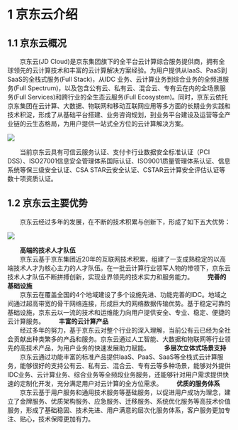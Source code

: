 # 1 京东云介绍

## 1.1 京东云概况
　　京东云(JD Cloud)是京东集团旗下的全平台云计算综合服务提供商，拥有全球领先的云计算技术和丰富的云计算解决方案经验。为用户提供从IaaS、PaaS到SaaS的全栈式服务(Full Stack)，从IDC 业务、云计算业务到综合业务的全频道服务(Full Spectrum)，以及包含公有云、私有云、混合云、专有云在内的全场景服务(Full Services)和跨行业的全生态云服务(Full Ecosystem)。同时，京东云依托京东集团在云计算、大数据、物联网和移动互联网应用等多方面的长期业务实践和技术积淀，形成了从基础平台搭建、业务咨询规划，到业务平台建设及运营等全产业链的云生态格局，为用户提供一站式全方位的云计算解决方案。

![](https://github.com/jdcloudcom/cn/blob/baishi/image/whitepaper/%E7%81%BE%E5%A4%871.png)

　　当前京东云具有可信云服务认证、支付卡行业数据安全标准认证（PCI DSS）、ISO27001信息安全管理体系国际认证、ISO9001质量管理体系认证、信息系统等保三级安全认证、CSA STAR云安全认证、CSTAR云计算安全评估认证等数十项资质认证。

## 1.2 京东云主要优势
　　京东云经过多年的发展，在不断的技术积累与创新下，形成了如下五大优势：

![](https://github.com/jdcloudcom/cn/blob/baishi/image/whitepaper/%E7%81%BE%E5%A4%872.png)

　　**高端的技术人才队伍**  
　　京东云基于京东集团近20年的互联网技术积累，组建了一支成熟稳定的以高端技术人才为核心主力的人才队伍。在一批云计算行业领军人物的带领下，京东云技术人才队伍不断拼搏创新，实现业界领先的技术实力和服务能力。
　　**完善的基础设施**  
　　京东云在覆盖全国的4个地域建设了多个设施先进、功能完善的IDC。地域之间通过超高带宽的骨干网络连接，形成巨大的网络数据传输优势。基于稳定可靠的基础设施，京东云以一流的技术和运维能力向用户提供安全、专业、稳定、便捷的云计算服务。
　　**丰富的云计算产品**  
　　经过多年的努力，基于京东云对整个行业的深入理解，当前公有云已经为全社会贡献出种类繁多的产品和服务。京东云通过人工智能、大数据和物联网等行业领先的高技术产品，为用户业务的快速发展助力赋能。
　　**多层次立体式场景支持**  
　　京东云通过功能丰富的标准产品提供IaaS、PaaS、SaaS等全栈式云计算服务，能够很好的支持公有云、私有云、混合云、专有云等多种场景，能够对外提供IDC业务、云计算业务、综合业务等全频段业务服务，还能够针对用户需求提供快速的定制化开发，充分满足用户对云计算的全方位需求。
　　**优质的服务体系**  
　　京东云基于用户服务和通用技术服务等基础服务，以促进用户成功为理念，建立了金牌服务、优质架构服务、应急服务、迁移服务、系统优化服务等高技术价值服务，形成了基础稳固、技术先进、用户满意的层次化服务体系，客户服务更加专注、贴心，技术保障更加有力。

